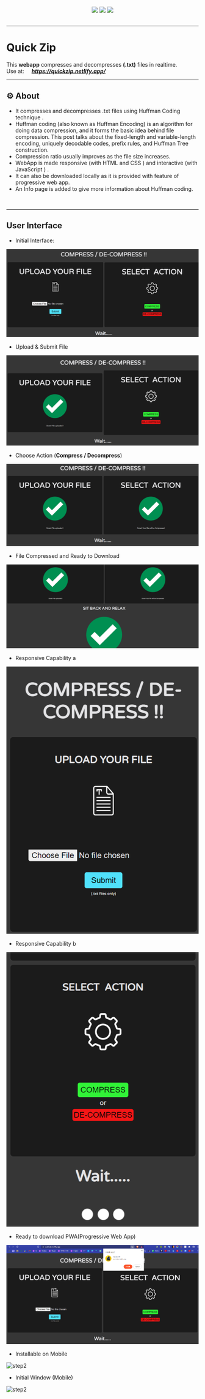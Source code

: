 <div align="center">
  <br/>
  <img src="https://img.shields.io/static/v1?label=Tool&message=File Compressor/Decompressor&color=violet&style=for-the-badge"/>
  <img src="https://img.shields.io/static/v1?label=version&message=1.0.0&color=orange&style=for-the-badge"/>
  <img src="https://img.shields.io/static/v1?label=status&message=working&color=success&style=for-the-badge"/>

</div>
<br>
<hr>
<h1> Quick Zip </h1>

This **webapp** compresses and decompresses **(.txt)** files in realtime.
<br>
Use at: &nbsp;&nbsp;&nbsp; ***https://quickzip.netlify.app/***
</br>

<hr>

## ⚙ About

- It compresses and decompresses .txt files using Huffman Coding technique .
- Huffman coding (also known as Huffman Encoding) is an algorithm for doing data compression, and it forms the basic idea behind file compression. This post talks about the fixed-length and variable-length encoding, uniquely decodable codes, prefix rules, and Huffman Tree construction.
- Compression ratio usually improves as the file size increases.
- WebApp is made responsive (with HTML and CSS ) and interactive (with JavaScript ) .
- It can also be downloaded locally as it is provided with feature of progressive web app.
- An Info page is added to give more information about Huffman coding.

</br>
</hr>

<hr>

## User Interface

- Initial Interface:

![index](screenshots/1.png)

- Upload & Submit File

![step1](screenshots/2.png)

- Choose Action (**Compress / Decompress**)

![step2](screenshots/7.png)

- File Compressed and Ready to Download

![step3](screenshots/3.png)

- Responsive Capability a

![step2](screenshots/4.png)

- Responsive Capability b

![step2](screenshots/5.png)

- Ready to download PWA(Progressive Web App)

![step2](screenshots/9.png)

- Installable on Mobile

![step2](screenshots/10.png)

- Initial Window (Mobile)

![step2](screenshots/11.png)
